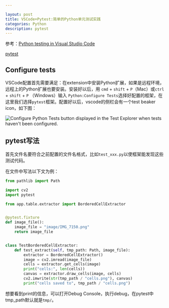```yaml
---

layout: post
title: VSCode+Pytest:简单的Python单元测试实践
categories: Python
description: pytest
---
```


参考：[Python testing in Visual Studio Code](https://code.visualstudio.com/docs/python/testing)

[pytest](https://docs.pytest.org/en/7.2.x/)

## Configure tests

VSCode配置首先需要满足：在extension中安装Python扩展，如果是远程环境，远程上的Python扩展也要安装。安装好以后，用 `cmd` + `shift`  + `P`（Mac）或`ctrl` + `shift` + `P` （Windows）输入 `Python:Configure Tests`选择好配置的框架，在这里我们选择`pytest`框架。配置好以后，vscode的侧栏会有一个test beaker icon，如下图：

![Configure Python Tests button displayed in the Test Explorer when tests haven't been configured.](https://code.visualstudio.com/assets/docs/python/testing/test-explorer-no-tests.png)

## pytest写法

首先文件名要符合之前配置的文件名格式，比如`test_xxx.py`以使框架能发现这些测试代码。

在文件中写法以下文为例：

```python
from pathlib import Path

import cv2
import pytest

from app.table.extractor import BorderedCellExtractor


@pytest.fixture
def image_file():
    image_file = "image/IMG_7150.png"
    return image_file


class TestBorderedCellExtractor:
    def test_extract(self, tmp_path: Path, image_file):
        extractor = BorderedCellExtractor()
        image = cv2.imread(image_file)
        cells = extractor.get_cells(image)
        print("cells:", len(cells))
        canvas = extractor.draw_cells(image, cells)
        cv2.imwrite(str(tmp_path / "cells.png"), canvas)
        print("cells saved to", tmp_path / "cells.png")
```

想要看到print的信息，可以打开Debug Console，执行debug，在pytest中tmp_path默认就是`tmp/`。